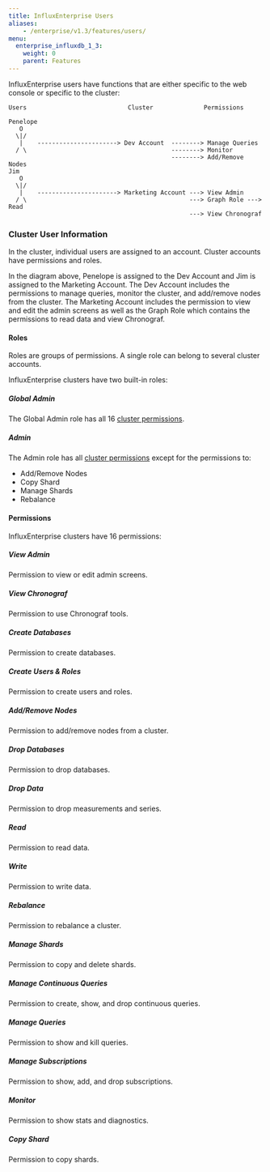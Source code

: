 ```yaml
---
title: InfluxEnterprise Users
aliases:
    - /enterprise/v1.3/features/users/
menu:
  enterprise_influxdb_1_3:
    weight: 0
    parent: Features
---
```


InfluxEnterprise users have functions that are either specific to the web
console or specific to the cluster:
```
Users                            Cluster              Permissions

Penelope
   O                                            
  \|/                                                                 
   |    ----------------------> Dev Account  --------> Manage Queries 
  / \                                        --------> Monitor                                  
                                             --------> Add/Remove Nodes 
Jim
   O    
  \|/                                                            
   |    ----------------------> Marketing Account ---> View Admin
  / \                                             ---> Graph Role ---> Read 
                                                  ---> View Chronograf                                                             
```

### Cluster User Information
In the cluster, individual users are assigned to an account.
Cluster accounts have permissions and roles.

In the diagram above, Penelope is assigned to the  Dev Account and
Jim is assigned to the Marketing Account.
The Dev Account includes the permissions to manage queries, monitor the
cluster, and add/remove nodes from the cluster.
The Marketing Account includes the permission to view and edit the admin screens
as well as the Graph Role which contains the permissions to read data and
view Chronograf.

#### Roles
Roles are groups of permissions.
A single role can belong to several cluster accounts.

InfluxEnterprise clusters have two built-in roles:

##### Global Admin

The Global Admin role has all 16 [cluster permissions](#permissions).

##### Admin

The Admin role has all [cluster permissions](#permissions) except for the
permissions to:

* Add/Remove Nodes
* Copy Shard
* Manage Shards
* Rebalance

#### Permissions
InfluxEnterprise clusters have 16 permissions:

##### View Admin
Permission to view or edit admin screens.
##### View Chronograf
Permission to use Chronograf tools.
##### Create Databases
Permission to create databases.
##### Create Users & Roles
Permission to create users and roles.
##### Add/Remove Nodes
Permission to add/remove nodes from a cluster.
##### Drop Databases
Permission to drop databases.
##### Drop Data
Permission to drop measurements and series.
##### Read
Permission to read data.
##### Write
Permission to write data.
##### Rebalance
Permission to rebalance a cluster.
##### Manage Shards
Permission to copy and delete shards.
##### Manage Continuous Queries
Permission to create, show, and drop continuous queries.
##### Manage Queries
Permission to show and kill queries.
##### Manage Subscriptions
Permission to show, add, and drop subscriptions.
##### Monitor
Permission to show stats and diagnostics.
##### Copy Shard
Permission to copy shards.

